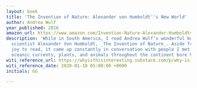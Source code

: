 ```yaml
---
layout: book
title: 'The Invention of Nature: Alexander von Humboldt''s New World'
author: Andrea Wulf
year_published: 2016
amazon_url: https://www.amazon.com/Invention-Nature-Alexander-Humboldts-World/dp/0345806298/ref=as_li_ss_tl?ie=UTF8&linkCode=ll1&tag=noahbrierdotc-20&linkId=78201041b9b454aa7a26cb31c8b692a4&language=en_US
description: 'While in South America, I read Andrea Wulf’s wonderful book on 19th-century
  scientist Alexander Von Humboldt, _The Invention of Nature_. Aside from being a
  joy to read, it came up constantly in conversation with people I met: Streets, parks,
  oceanic currents, plants, and animals throughout the continent bore his name.'
witi_reference_url: https://whyisthisinteresting.substack.com/p/why-is-this-interesting-the-mallman
witi_reference_date: 2020-01-10 05:00:00 +0000
initials: GG

---
```

